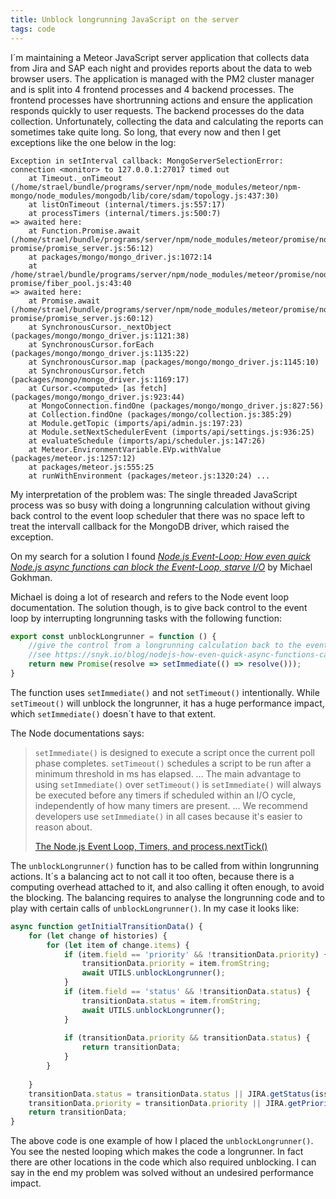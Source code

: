```yaml
---
title: Unblock longrunning JavaScript on the server
tags: code
---
```

I´m maintaining a Meteor JavaScript server application that collects data from Jira and SAP each night and provides reports about the data to web browser users. The application is managed with the PM2 cluster manager and is split into 4 frontend processes and 4 backend processes. The frontend processes have shortrunning actions and ensure the application responds quickly to user requests. The backend processes do the data collection. Unfortunately, collecting the data and calculating the reports can sometimes take quite long. So long, that every now and then I get exceptions like the one below in the log:

```log
Exception in setInterval callback: MongoServerSelectionError: connection <monitor> to 127.0.0.1:27017 timed out
    at Timeout._onTimeout (/home/strael/bundle/programs/server/npm/node_modules/meteor/npm-mongo/node_modules/mongodb/lib/core/sdam/topology.js:437:30)
    at listOnTimeout (internal/timers.js:557:17)
    at processTimers (internal/timers.js:500:7)
=> awaited here:
    at Function.Promise.await (/home/strael/bundle/programs/server/npm/node_modules/meteor/promise/node_modules/meteor-promise/promise_server.js:56:12)
    at packages/mongo/mongo_driver.js:1072:14
    at /home/strael/bundle/programs/server/npm/node_modules/meteor/promise/node_modules/meteor-promise/fiber_pool.js:43:40
=> awaited here:
    at Promise.await (/home/strael/bundle/programs/server/npm/node_modules/meteor/promise/node_modules/meteor-promise/promise_server.js:60:12)
    at SynchronousCursor._nextObject (packages/mongo/mongo_driver.js:1121:38)
    at SynchronousCursor.forEach (packages/mongo/mongo_driver.js:1135:22)
    at SynchronousCursor.map (packages/mongo/mongo_driver.js:1145:10)
    at SynchronousCursor.fetch (packages/mongo/mongo_driver.js:1169:17)
    at Cursor.<computed> [as fetch] (packages/mongo/mongo_driver.js:923:44)
    at MongoConnection.findOne (packages/mongo/mongo_driver.js:827:56)
    at Collection.findOne (packages/mongo/collection.js:385:29)
    at Module.getTopic (imports/api/admin.js:197:23)
    at Module.setNextSchedulerEvent (imports/api/settings.js:936:25)
    at evaluateSchedule (imports/api/scheduler.js:147:26)
    at Meteor.EnvironmentVariable.EVp.withValue (packages/meteor.js:1257:12)
    at packages/meteor.js:555:25
    at runWithEnvironment (packages/meteor.js:1320:24) ...
```


My interpretation of the problem was: The single threaded JavaScript process was so busy with doing a longrunning calculation without giving back control to the event loop scheduler that there was no space left to treat the intervall callback for the MongoDB driver, which raised the exception.

On my search for a solution I found [<cite>Node.js Event-Loop: How even quick Node.js async functions can block the Event-Loop, starve I/O</cite>](https://snyk.io/blog/nodejs-how-even-quick-async-functions-can-block-the-event-loop-starve-io/) by Michael Gokhman.

Michael is doing a lot of research and refers to the Node event loop documentation. The solution though, is to give back control to the event loop by interrupting longrunning tasks with the following function:

```js
export const unblockLongrunner = function () {
    //give the control from a longrunning calculation back to the event loop
    //see https://snyk.io/blog/nodejs-how-even-quick-async-functions-can-block-the-event-loop-starve-io/
    return new Promise(resolve => setImmediate(() => resolve()));
}
```

The function uses `setImmediate()` and not `setTimeout()` intentionally. While `setTimeout()` will unblock the longrunner, it has a huge performance impact, which `setImmediate()` doesn´t have to that extent.

The Node documentations says:

> `setImmediate()` is designed to execute a script once the current poll phase completes.
> `setTimeout()` schedules a script to be run after a minimum threshold in ms has elapsed.
> …
> The main advantage to using `setImmediate()` over `setTimeout()` is `setImmediate()` will always be executed before any timers if scheduled within an I/O cycle, independently of how many timers are present.
> …
> We recommend developers use `setImmediate()` in all cases because it's easier to reason about.
> <footer><a href="https://nodejs.org/en/docs/guides/event-loop-timers-and-nexttick/">The Node.js Event Loop, Timers, and process.nextTick()</a></footer>


The `unblockLongrunner()` function has to be called from within longrunning actions. It´s a balancing act to not call it too often, because there is a computing overhead attached to it, and also calling it often enough, to avoid the blocking. The balancing requires to analyse the longrunning code and to play with certain calls of `unblockLongrunner()`. In my case it looks like:

```js
async function getInitialTransitionData() {
    for (let change of histories) {
        for (let item of change.items) {
            if (item.field == 'priority' && !transitionData.priority) {
                transitionData.priority = item.fromString;
                await UTILS.unblockLongrunner();
            }
            if (item.field == 'status' && !transitionData.status) {
                transitionData.status = item.fromString;
                await UTILS.unblockLongrunner();
            }
 
            if (transitionData.priority && transitionData.status) {
                return transitionData;
            }
        }
 
    }
    transitionData.status = transitionData.status || JIRA.getStatus(issue);
    transitionData.priority = transitionData.priority || JIRA.getPriority(issue);
    return transitionData;
}
```

The above code is one example of how I placed the `unblockLongrunner()`. You see the nested looping which makes the code a longrunner. In fact there are other locations in the code which also required unblocking. I can say in the end my problem was solved without an undesired performance impact.